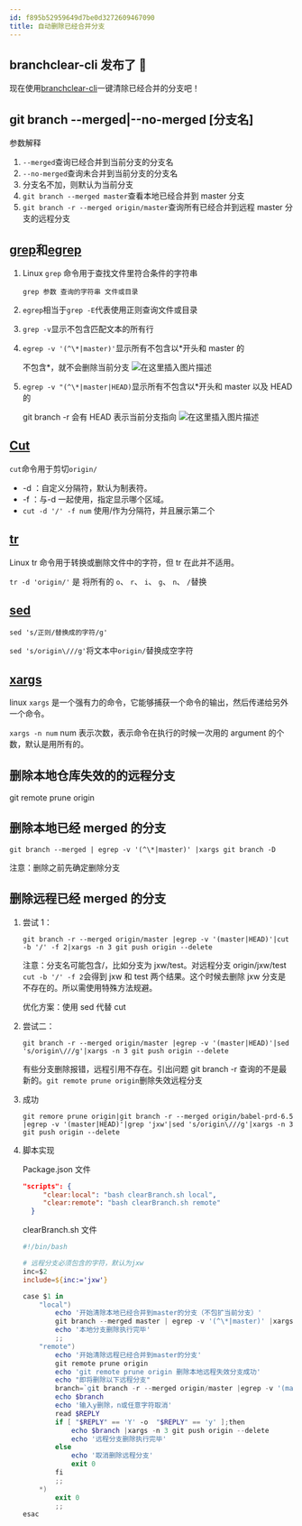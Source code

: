 ```yaml
---
id: f895b52959649d7be0d3272609467090
title: 自动删除已经合并分支
---
```


## branchclear-cli 发布了 🎉

现在使用[branchclear-cli](https://github.com/mengshang918/branchclear-cli)一键清除已经合并的分支吧！

## git branch --merged|--no-merged [分支名]

参数解释

1. `--merged`查询已经合并到当前分支的分支名
2. `--no-merged`查询未合并到当前分支的分支名
3. 分支名不加，则默认为当前分支
4. `git branch --merged master`查看本地已经合并到 master 分支
5. `git branch -r --merged origin/master`查询所有已经合并到远程 master 分支的远程分支

## [grep](https://www.runoob.com/linux/linux-comm-grep.html)和[egrep](https://www.runoob.com/linux/linux-comm-egrep.html)

1. Linux `grep` 命令用于查找文件里符合条件的字符串

   `grep 参数 查询的字符串 文件或目录`

2. `egrep`相当于`grep -E`代表使用正则查询文件或目录

3. `grep -v`显示不包含匹配文本的所有行

4. `egrep -v '(^\*|master)'`显示所有不包含以\*开头和 master 的

   不包含\*，就不会删除当前分支
   ![在这里插入图片描述](https://img-blog.csdnimg.cn/20200110181724619.png)

5. `egrep -v "(^\*|master|HEAD)`显示所有不包含以\*开头和 master 以及 HEAD 的

   git branch -r 会有 HEAD 表示当前分支指向
   ![在这里插入图片描述](https://img-blog.csdnimg.cn/20200110181741151.png)

## [Cut](https://www.runoob.com/linux/linux-comm-cut.html)

`cut`命令用于剪切`origin/`

- -d ：自定义分隔符，默认为制表符。
- -f ：与-d 一起使用，指定显示哪个区域。
- `cut -d '/' -f num` 使用/作为分隔符，并且展示第二个

## [tr](https://www.runoob.com/linux/linux-comm-tr.html)

Linux tr 命令用于转换或删除文件中的字符，但 tr 在此并不适用。

`tr -d 'origin/'` 是 将所有的 `o`、 `r`、 `i`、 `g`、 `n`、 `/`替换

## [sed](https://www.runoob.com/linux/linux-comm-sed.html)

`sed 's/正则/替换成的字符/g'`

`sed 's/origin\///g'`将文本中`origin/`替换成空字符

## [xargs](https://www.runoob.com/linux/linux-comm-xargs.html)

linux `xargs` 是一个强有力的命令，它能够捕获一个命令的输出，然后传递给另外一个命令。

`xargs -n num` num 表示次数，表示命令在执行的时候一次用的 argument 的个数，默认是用所有的。

## 删除本地仓库失效的的远程分支

git remote prune origin

## 删除本地已经 merged 的分支

`git branch --merged | egrep -v '(^\*|master)' |xargs git branch -D`

注意：删除之前先确定删除分支

## 删除远程已经 merged 的分支

1. 尝试 1：

   `git branch -r --merged origin/master |egrep -v '(master|HEAD)'|cut -b '/' -f 2|xargs -n 3 git push origin --delete`

   注意：分支名可能包含/，比如分支为 jxw/test。对远程分支 origin/jxw/test `cut -b '/' -f 2`会得到 jxw 和 test 两个结果。这个时候去删除 jxw 分支是不存在的。所以需使用特殊方法规避。

   优化方案：使用 sed 代替 cut

2. 尝试二：

   `git branch -r --merged origin/master |egrep -v '(master|HEAD)'|sed 's/origin\///g'|xargs -n 3 git push origin --delete`

   有些分支删除报错，远程引用不存在。引出问题 git branch -r 查询的不是最新的。`git remote prune origin`删除失效远程分支

3. 成功

   ```shell
   git remore prune origin|git branch -r --merged origin/babel-prd-6.5 |egrep -v '(master|HEAD)'|grep 'jxw'|sed 's/origin\///g'|xargs -n 3 git push origin --delete
   ```

4. 脚本实现

   Package.json 文件

   ```json
   "scripts": {
   		"clear:local": "bash clearBranch.sh local",
   		"clear:remote": "bash clearBranch.sh remote"
     }
   ```

   clearBranch.sh 文件

   ```powershell
   #!/bin/bash

   # 远程分支必须包含的字符，默认为jxw
   inc=$2
   include=${inc:='jxw'}

   case $1 in
       "local")
           echo '开始清除本地已经合并到master的分支（不包扩当前分支）'
           git branch --merged master | egrep -v '(^\*|master)' |xargs git branch -D
           echo '本地分支删除执行完毕'
           ;;
       "remote")
           echo '开始清除远程已经合并到master的分支'
           git remote prune origin
           echo 'git remote prune origin 删除本地远程失效分支成功'
           echo "即将删除以下远程分支"
           branch=`git branch -r --merged origin/master |egrep -v '(master|HEAD)'|grep $include|sed 's/origin\///g'`
           echo $branch
           echo '输入y删除，n或任意字符取消'
           read $REPLY
           if [ "$REPLY" == 'Y' -o  "$REPLY" == 'y' ];then
               echo $branch |xargs -n 3 git push origin --delete
               echo '远程分支删除执行完毕'
           else
               echo '取消删除远程分支'
               exit 0
           fi
           ;;
       *)
           exit 0
           ;;
   esac
   ```
